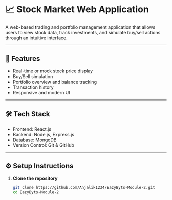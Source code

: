 # 📈 Stock Market Web Application

A web-based trading and portfolio management application that allows users to view stock data, track investments, and simulate buy/sell actions through an intuitive interface.

---

## 🚀 Features

- Real-time or mock stock price display  
- Buy/Sell simulation  
- Portfolio overview and balance tracking  
- Transaction history  
- Responsive and modern UI  

---

## 🛠️ Tech Stack

- Frontend: React.js  
- Backend: Node.js, Express.js  
- Database: MongoDB  
- Version Control: Git & GitHub  

---

## ⚙️ Setup Instructions

1. **Clone the repository**
   ```bash
   git clone https://github.com/Anjalik1234/EazyByts-Module-2.git
   cd EazyByts-Module-2


